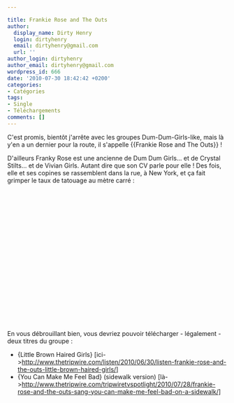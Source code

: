 ```yaml
---

title: Frankie Rose and The Outs
author:
  display_name: Dirty Henry
  login: dirtyhenry
  email: dirtyhenry@gmail.com
  url: ''
author_login: dirtyhenry
author_email: dirtyhenry@gmail.com
wordpress_id: 666
date: '2010-07-30 18:42:42 +0200'
categories:
- Catégories
tags:
- Single
- Téléchargements
comments: []
---
```

C'est promis, bientôt j'arrête avec les groupes Dum-Dum-Girls-like, mais là y'en a un dernier pour la route, il s'appelle {{Frankie Rose and The Outs}} !

D'ailleurs Franky Rose est une ancienne de Dum Dum Girls... et de Crystal Stilts... et de Vivian Girls. Autant dire que son CV parle pour elle ! Des fois, elle et ses copines se rassemblent dans la rue, à New York, et ça fait grimper le taux de tatouage au mètre carré :

<object width="500" height="306"><param name="movie" value="http://www.youtube.com/v/28myXZN9WKE&hl=fr_FR&fs=1?color1=0x006699&color2=0x54abd6"></param><param name="allowFullScreen" value="true"></param><param name="allowscriptaccess" value="always"></param><embed src="http://www.youtube.com/v/28myXZN9WKE&hl=fr_FR&fs=1?color1=0x006699&color2=0x54abd6" type="application/x-shockwave-flash" allowscriptaccess="always" allowfullscreen="true" width="500" height="306"></embed></object>

En vous débrouillant bien, vous devriez pouvoir télécharger - légalement - deux titres du groupe :
- {Little Brown Haired Girls} [ici->http://www.thetripwire.com/listen/2010/06/30/listen-frankie-rose-and-the-outs-little-brown-haired-girls/]
- {You Can Make Me Feel Bad} (sidewalk version) [là->http://www.thetripwire.com/tripwiretvspotlight/2010/07/28/frankie-rose-and-the-outs-sang-you-can-make-me-feel-bad-on-a-sidewalk/]
